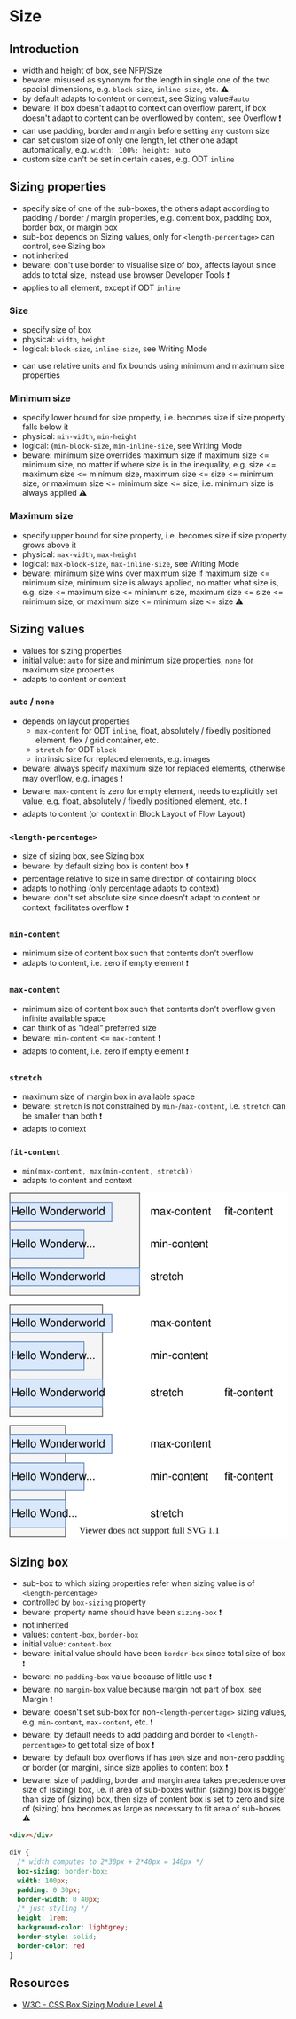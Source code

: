 # Size

<!-- ToDo: revisit once https://www.w3.org/TR/css-sizing-4 has been finished -->

<!-- ToDo: check ODT dependent things only valid in Flow Layout or also in other FCs like Flex ? e.g. auto value, ODT `inline` restrictions, etc. -->

<!-- ToDo: clarify values and initial value of min / max properties, e.g. auto min size resolves to 0 mostly, but to min-content in Flex Layout, and in one special case to min-content in Grid Layout -->

<!-- beware: minimum size `auto` value of grid item that is not a scroll container, spans at least one track in that axis whose min track sizing function is `auto` (i.e. if track sizing is `auto`, `minmax(auto,..)`, `<flex>`, `fit-content(..)`), and spans more than one track in that axis of which none are flexible, then it resolves to `min-content` (with some adjustments) instead of zero ⚠️ SEE https://drafts.csswg.org/css-grid/#min-size-auto -->



## Introduction

- width and height of box, see NFP/Size
- beware: misused as synonym for the length in single one of the two spacial dimensions, e.g. `block-size`, `inline-size`, etc. ⚠️
- by default adapts to content or context, see Sizing value#`auto`
- beware: if box doesn't adapt to context can overflow parent, if box doesn't adapt to content can be overflowed by content, see Overflow ❗️
- can use padding, border and margin before setting any custom size
- can set custom size of only one length, let other one adapt automatically, e.g. `width: 100%; height: auto`
- custom size can't be set in certain cases, e.g. ODT `inline`



## Sizing properties

- specify size of one of the sub-boxes, the others adapt according to padding / border / margin properties, e.g. content box, padding box, border box, or margin box
- sub-box depends on Sizing values, only for `<length-percentage>` can control, see Sizing box
- not inherited
- beware: don't use border to visualise size of box, affects layout since adds to total size, instead use browser Developer Tools ❗️
- applies to all element, except if ODT `inline`

### Size

- specify size of box
- physical: `width`, `height`
- logical: `block-size`, `inline-size`, see Writing Mode
<!-- ToDo: uncomment when size keyword is official, https://github.com/w3c/csswg-drafts/issues/820
- shorthand `size` for `width` and `height`
- beware: values have opposite order from shorthands `margin`, `padding`, `border-width`, `border-color`, `border-style`, etc. ❗️ -->
- can use relative units and fix bounds using minimum and maximum size properties

### Minimum size

- specify lower bound for size property, i.e. becomes size if size property falls below it
- physical: `min-width`, `min-height`
- logical: (`min-block-size`, `min-inline-size`, see Writing Mode
- beware: minimum size overrides maximum size if maximum size <= minimum size, no matter if where size is in the inequality, e.g. size <= maximum size <= minimum size, maximum size <= size <= minimum size, or maximum size <= minimum size <= size, i.e. minimum size is always applied ⚠️

### Maximum size

- specify upper bound for size property, i.e. becomes size if size property grows above it
- physical: `max-width`, `max-height`
- logical: `max-block-size`, `max-inline-size`, see Writing Mode
- beware: minimum size wins over maximum size if maximum size <= minimum size, minimum size is always applied, no matter what size is, e.g. size <= maximum size <= minimum size, maximum size <= size <= minimum size, or maximum size <= minimum size <= size ⚠️



## Sizing values

- values for sizing properties
- initial value: `auto` for size and minimum size properties, `none` for maximum size properties
- adapts to content or context

### `auto` / `none`

<!-- todo: assumes only width, not height ?!?! -->
- depends on layout properties
  - `max-content` for ODT `inline`, float, absolutely / fixedly positioned element, flex / grid container, etc.
  - `stretch` for ODT `block`
  - intrinsic size for replaced elements, e.g. images
- beware: always specify maximum size for replaced elements, otherwise may overflow, e.g. images ❗️
- beware: `max-content` is zero for empty element, needs to explicitly set value, e.g. float, absolutely / fixedly positioned element, etc. ❗️
- adapts to content (or context in Block Layout of Flow Layout)

### `<length-percentage>`

- size of sizing box, see Sizing box
- beware: by default sizing box is content box ❗️
- percentage relative to size in same direction of containing block
- adapts to nothing (only percentage adapts to context)
- beware: don't set absolute size since doesn't adapt to content or context, facilitates overflow ❗️

### `min-content`

- minimum size of content box such that contents don't overflow
- adapts to content, i.e. zero if empty element ❗️

### `max-content`

- minimum size of content box such that contents don't overflow given infinite available space
- can think of as "ideal" preferred size
- beware: `min-content` <= `max-content` ❗️
- adapts to content, i.e. zero if empty element ❗️

### `stretch`

- maximum size of margin box in available space
- beware: `stretch` is not constrained by `min-`/`max-content`, i.e. `stretch` can be smaller than both ❗️
- adapts to context

### `fit-content`

- `min(max-content, max(min-content, stretch))`
- adapts to content and context

![size of box for each size value for different amounts of available space](static/sizeval.svg)



## Sizing box

- sub-box to which sizing properties refer when sizing value is of `<length-percentage>`
- controlled by `box-sizing` property
- beware: property name should have been `sizing-box` ❗️
- not inherited
- values: `content-box`, `border-box`
- initial value: `content-box`
- beware: initial value should have been `border-box` since total size of box ❗️
- beware: no `padding-box` value because of little use ❗️
- beware: no `margin-box` value because margin not part of box, see Margin ❗️
- beware: doesn't set sub-box for non-`<length-percentage>` sizing values, e.g. `min-content`, `max-content`, etc. ❗️
- beware: by default needs to add padding and border to `<length-percentage>` to get total size of box ❗️
- beware: by default box overflows if has `100%` size and non-zero padding or border (or margin), since size applies to content box ❗️
- beware: size of padding, border and margin area takes precedence over size of (sizing) box, i.e. if area of sub-boxes within (sizing) box is bigger than size of (sizing) box, then size of content box is set to zero and size of (sizing) box becomes as large as necessary to fit area of sub-boxes ⚠️

```html
<div></div>
```

```css
div {
  /* width computes to 2*30px + 2*40px = 140px */
  box-sizing: border-box;
  width: 100px;
  padding: 0 30px;
  border-width: 0 40px;
  /* just styling */
  height: 1rem;
  background-color: lightgrey;
  border-style: solid;
  border-color: red
}
```



## Resources

- [W3C - CSS Box Sizing Module Level 4](https://www.w3.org/TR/css-sizing-4/)